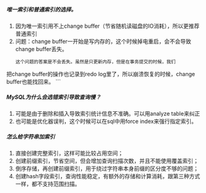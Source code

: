 ##### 唯一索引和普通索引的选择。
1. 因为唯一索引用不上change buffer（节省随机读磁盘的IO消耗），所以更推荐普通索引
2. 问题：change buffer一开始是写内存的，这个时候掉电重启，会不会导致change buffer丢失。
    ```
    这个问题的答案是不会丢失。虽然是只更新内存，但是在事务提交的时候，我们
把change buffer的操作也记录到redo log⾥了，所以崩溃恢复的时候，change buffer也能找回来。
    ```
##### MySQL为什么会选错索引导致查询慢？
1. 可能是由于删除和插入导致索引统计信息不准确。可以用analyze table来纠正
2. 也可能是优化器误判，这个时候可以在sql中用force index来强行指定索引。

##### 怎么给字符串加索引
1. 直接创建完整索引，这样可能⽐较占⽤空间；
2. 创建前缀索引，节省空间，但会增加查询扫描次数，并且不能使⽤覆盖索引；
3. 倒序存储，再创建前缀索引，⽤于绕过字符串本⾝前缀的区分度不够的问题；
4. 创建hash字段索引，查询性能稳定，有额外的存储和计算消耗，跟第三种⽅式⼀样，都不⽀持范围扫描。

